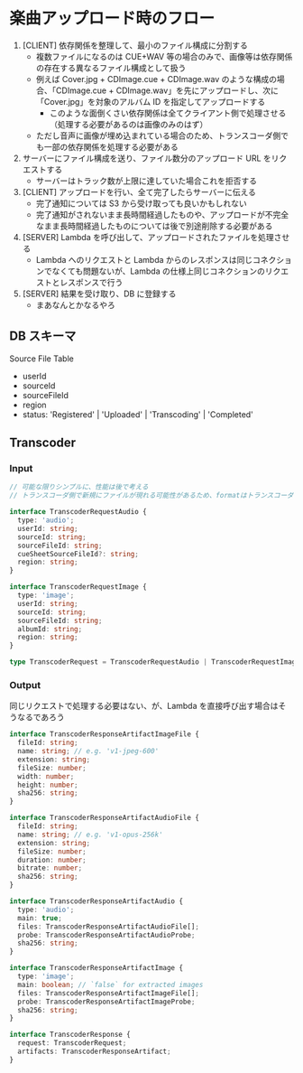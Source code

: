 # 楽曲アップロード時のフロー

1. [CLIENT] 依存関係を整理して、最小のファイル構成に分割する
   - 複数ファイルになるのは CUE+WAV 等の場合のみで、画像等は依存関係の存在する異なるファイル構成として扱う
   - 例えば Cover.jpg + CDImage.cue + CDImage.wav のような構成の場合、「CDImage.cue + CDImage.wav」を先にアップロードし、次に「Cover.jpg」を対象のアルバム ID を指定してアップロードする
     - このような面倒くさい依存関係は全てクライアント側で処理させる（処理する必要があるのは画像のみのはず）
   - ただし音声に画像が埋め込まれている場合のため、トランスコーダ側でも一部の依存関係を処理する必要がある
2. サーバーにファイル構成を送り、ファイル数分のアップロード URL をリクエストする
   - サーバーはトラック数が上限に達していた場合これを拒否する
3. [CLIENT] アップロードを行い、全て完了したらサーバーに伝える
   - 完了通知については S3 から受け取っても良いかもしれない
   - 完了通知がされないまま長時間経過したものや、アップロードが不完全なまま長時間経過したものについては後で別途削除する必要がある
4. [SERVER] Lambda を呼び出して、アップロードされたファイルを処理させる
   - Lambda へのリクエストと Lambda からのレスポンスは同じコネクションでなくても問題ないが、Lambda の仕様上同じコネクションのリクエストとレスポンスで行う
5. [SERVER] 結果を受け取り、DB に登録する
   - まあなんとかなるやろ

## DB スキーマ

Source File Table

- userId
- sourceId
- sourceFileId
- region
- status: 'Registered' | 'Uploaded' | 'Transcoding' | 'Completed'

## Transcoder

### Input

```ts
// 可能な限りシンプルに、性能は後で考える
// トランスコーダ側で新規にファイルが現れる可能性があるため、formatはトランスコーダ側で決定できる必要がある

interface TranscoderRequestAudio {
  type: 'audio';
  userId: string;
  sourceId: string;
  sourceFileId: string;
  cueSheetSourceFileId?: string;
  region: string;
}

interface TranscoderRequestImage {
  type: 'image';
  userId: string;
  sourceId: string;
  sourceFileId: string;
  albumId: string;
  region: string;
}

type TranscoderRequest = TranscoderRequestAudio | TranscoderRequestImage;
```

### Output

同じリクエストで処理する必要はない、が、Lambda を直接呼び出す場合はそうなるであろう

```ts
interface TranscoderResponseArtifactImageFile {
  fileId: string;
  name: string; // e.g. 'v1-jpeg-600'
  extension: string;
  fileSize: number;
  width: number;
  height: number;
  sha256: string;
}

interface TranscoderResponseArtifactAudioFile {
  fileId: string;
  name: string; // e.g. 'v1-opus-256k'
  extension: string;
  fileSize: number;
  duration: number;
  bitrate: number;
  sha256: string;
}

interface TranscoderResponseArtifactAudio {
  type: 'audio';
  main: true;
  files: TranscoderResponseArtifactAudioFile[];
  probe: TranscoderResponseArtifactAudioProbe;
  sha256: string;
}

interface TranscoderResponseArtifactImage {
  type: 'image';
  main: boolean; // `false` for extracted images
  files: TranscoderResponseArtifactImageFile[];
  probe: TranscoderResponseArtifactImageProbe;
  sha256: string;
}

interface TranscoderResponse {
  request: TranscoderRequest;
  artifacts: TranscoderResponseArtifact;
}
```
